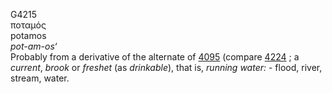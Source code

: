 <body>
  <p>G4215<br>  ποταμός  <br> potamos  <br><i>pot-am-os‘ </i><br>Probably from a derivative of the alternate of <a href="g4095.htm">4095</a> (compare <a href="g4224.htm">4224</a> ; a <i>current</i>, <i>brook</i> or <i>freshet</i> (as <i>drinkable</i>), that is, <i>running</i> <i>water:</i> - flood, river, stream, water.<br></p>
 </body>